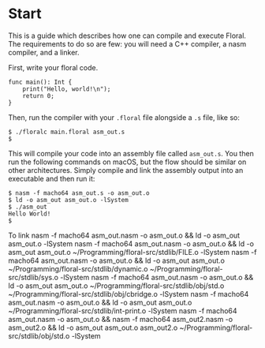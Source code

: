 #  Start

This is a guide which describes how one can compile and execute Floral. The requirements to do so are few: you will need a C++ compiler, a nasm compiler, and a linker.

First, write your floral code.

```
func main(): Int {
    print("Hello, world!\n");
    return 0;
}
```

Then, run the compiler with your `.floral` file alongside a `.s` file, like so:

```
$ ./floralc main.floral asm_out.s
$
```

This will compile your code into an assembly file called `asm_out.s`. You then run the following commands on macOS, but the flow should be similar on other architectures. Simply compile and link the assembly output into an executable and then run it:

```
$ nasm -f macho64 asm_out.s -o asm_out.o
$ ld -o asm_out asm_out.o -lSystem
$ ./asm_out
Hello World!
$
```

To link
nasm -f macho64 asm_out.nasm -o asm_out.o && ld -o asm_out asm_out.o -lSystem
nasm -f macho64 asm_out.nasm -o asm_out.o && ld -o asm_out asm_out.o ~/Programming/floral-src/stdlib/FILE.o -lSystem
nasm -f macho64 asm_out.nasm -o asm_out.o && ld -o asm_out asm_out.o ~/Programming/floral-src/stdlib/dynamic.o ~/Programming/floral-src/stdlib/sys.o -lSystem
nasm -f macho64 asm_out.nasm -o asm_out.o && ld -o asm_out asm_out.o ~/Programming/floral-src/stdlib/obj/std.o ~/Programming/floral-src/stdlib/obj/cbridge.o -lSystem
nasm -f macho64 asm_out.nasm -o asm_out.o && ld -o asm_out asm_out.o ~/Programming/floral-src/stdlib/int-print.o -lSystem
nasm -f macho64 asm_out.nasm -o asm_out.o && nasm -f macho64 asm_out2.nasm -o asm_out2.o && ld -o asm_out asm_out.o asm_out2.o ~/Programming/floral-src/stdlib/obj/std.o -lSystem
